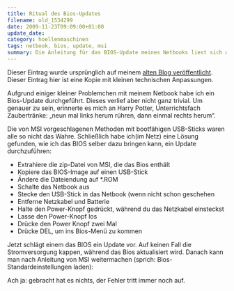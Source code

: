 ```yaml
---
title: Ritual des Bios-Updates
filename: old_1534299
date: 2009-11-23T09:09:00+01:00
update_date:
category: hoellenmaschinen
tags: netbook, bios, update, msi
summary: Die Anleitung für das BIOS-Update meines Netbooks liest sich wie ein Zaubertrankrezept aus Harry Potter.
---
```

Dieser Eintrag wurde ursprünglich auf meinem [alten Blog veröffentlicht](https://stu.blogger.de/stories/1534299/). Dieser Eintrag hier ist eine Kopie mit kleinen technischen Anpassungen.

Aufgrund einiger kleiner Problemchen mit meinem Netbook habe ich ein Bios-Update durchgeführt. Dieses verlief aber nicht ganz trivial. Um genauer zu sein, erinnerte es mich an Harry Potter, Unterrichtsfach Zaubertränke: „neun mal links herum rühren, dann einmal rechts herum“.

Die von MSI vorgeschlagenen Methoden mit bootfähigen USB-Sticks waren alle so nicht das Wahre. Schließlich habe ich(im Netz) eine Lösung gefunden, wie ich das BIOS selber dazu bringen kann, ein Update durchzuführen:

- Extrahiere die zip-Datei von MSI, die das Bios enthält
- Kopiere das BIOS-Image auf einen USB-Stick
- Ändere die Dateiendung auf \*.ROM
- Schalte das Netbook aus
- Stecke den USB-Stick in das Netbook (wenn nicht schon geschehen
- Entferne Netzkabel und Batterie
- Halte den Power-Knopf gedrückt, während du das Netzkabel einsteckst
- Lasse den Power-Knopf los
- Drücke den Power Knopf zwei Mal
- Drücke DEL, um ins Bios-Menü zu kommen

Jetzt schlägt einem das BIOS ein Update vor. Auf keinen Fall die Stromversorgung kappen, während das Bios aktualisiert wird. Danach kann man nach Anleitung von MSI weitermachen (sprich: Bios-Standardeinstellungen laden):

Ach ja: gebracht hat es nichts, der Fehler tritt immer noch auf.
